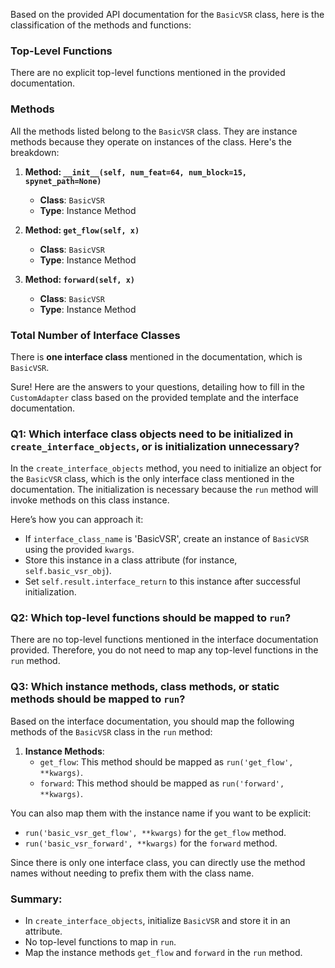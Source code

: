 Based on the provided API documentation for the `BasicVSR` class, here is the classification of the methods and functions:

### Top-Level Functions
There are no explicit top-level functions mentioned in the provided documentation.

### Methods
All the methods listed belong to the `BasicVSR` class. They are instance methods because they operate on instances of the class. Here's the breakdown:

1. **Method: `__init__(self, num_feat=64, num_block=15, spynet_path=None)`**
   - **Class**: `BasicVSR`
   - **Type**: Instance Method

2. **Method: `get_flow(self, x)`**
   - **Class**: `BasicVSR`
   - **Type**: Instance Method

3. **Method: `forward(self, x)`**
   - **Class**: `BasicVSR`
   - **Type**: Instance Method

### Total Number of Interface Classes
There is **one interface class** mentioned in the documentation, which is `BasicVSR`.

Sure! Here are the answers to your questions, detailing how to fill in the `CustomAdapter` class based on the provided template and the interface documentation.

### Q1: Which interface class objects need to be initialized in `create_interface_objects`, or is initialization unnecessary?
In the `create_interface_objects` method, you need to initialize an object for the `BasicVSR` class, which is the only interface class mentioned in the documentation. The initialization is necessary because the `run` method will invoke methods on this class instance. 

Here’s how you can approach it:
- If `interface_class_name` is 'BasicVSR', create an instance of `BasicVSR` using the provided `kwargs`.
- Store this instance in a class attribute (for instance, `self.basic_vsr_obj`).
- Set `self.result.interface_return` to this instance after successful initialization.

### Q2: Which top-level functions should be mapped to `run`?
There are no top-level functions mentioned in the interface documentation provided. Therefore, you do not need to map any top-level functions in the `run` method.

### Q3: Which instance methods, class methods, or static methods should be mapped to `run`?
Based on the interface documentation, you should map the following methods of the `BasicVSR` class in the `run` method:

1. **Instance Methods**:
   - `get_flow`: This method should be mapped as `run('get_flow', **kwargs)`.
   - `forward`: This method should be mapped as `run('forward', **kwargs)`.

You can also map them with the instance name if you want to be explicit:
- `run('basic_vsr_get_flow', **kwargs)` for the `get_flow` method.
- `run('basic_vsr_forward', **kwargs)` for the `forward` method.

Since there is only one interface class, you can directly use the method names without needing to prefix them with the class name.

### Summary:
- In `create_interface_objects`, initialize `BasicVSR` and store it in an attribute.
- No top-level functions to map in `run`.
- Map the instance methods `get_flow` and `forward` in the `run` method.